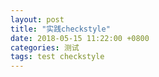 ```yaml
---
layout: post
title: "实践checkstyle"
date: 2018-05-15 11:22:00 +0800
categories: 测试
tags: test checkstyle
---
```




